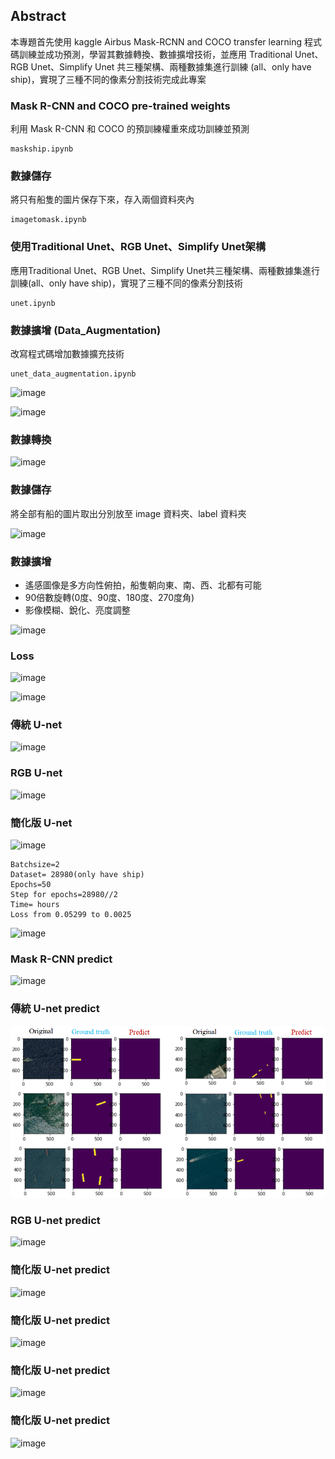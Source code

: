 ## Abstract
本專題首先使用 kaggle Airbus Mask-RCNN and COCO transfer learning 程式碼訓練並成功預測，學習其數據轉換、數據擴增技術，並應用 Traditional Unet、RGB Unet、Simplify Unet 共三種架構、兩種數據集進行訓練 (all、only have ship)，實現了三種不同的像素分割技術完成此專案

### Mask R-CNN and COCO pre-trained weights
利用 Mask R-CNN 和 COCO 的預訓練權重來成功訓練並預測
```
maskship.ipynb
```
### 數據儲存
將只有船隻的圖片保存下來，存入兩個資料夾內

```
imagetomask.ipynb
```
### 使用Traditional Unet、RGB Unet、Simplify Unet架構
應用Traditional Unet、RGB Unet、Simplify Unet共三種架構、兩種數據集進行訓練(all、only have ship)，實現了三種不同的像素分割技術

```
unet.ipynb
``` 

### 數據擴增 (Data_Augmentation)
改寫程式碼增加數據擴充技術

```
unet_data_augmentation.ipynb
``` 

![image](https://github.com/03053020ITE/ship-detection/blob/master/show/7.PNG)

![image](https://github.com/03053020ITE/ship-detection/blob/master/show/1.PNG)

### 數據轉換

![image](https://github.com/03053020ITE/ship-detection/blob/master/show/2.PNG)

### 數據儲存
將全部有船的圖片取出分別放至 image 資料夾、label 資料夾

![image](https://github.com/03053020ITE/ship-detection/blob/master/show/3.PNG)

### 數據擴增
* 遙感圖像是多方向性俯拍，船隻朝向東、南、西、北都有可能
* 90倍數旋轉(0度、90度、180度、270度角)
* 影像模糊、銳化、亮度調整

![image](https://github.com/03053020ITE/ship-detection/blob/master/show/4.PNG)

### Loss

![image](https://github.com/03053020ITE/ship-detection/blob/master/show/5.PNG)

![image](https://github.com/03053020ITE/ship-detection/blob/master/show/8.PNG)

### 傳統 U-net

![image](https://github.com/03053020ITE/ship-detection/blob/master/show/traditional%20unet%20image.PNG)

### RGB U-net

![image](https://github.com/03053020ITE/ship-detection/blob/master/show/rgb%20unet%20image.PNG)

### 簡化版 U-net

![image](https://github.com/03053020ITE/ship-detection/blob/master/show/simplify%20unet%20image.PNG)
```
Batchsize=2
Dataset= 28980(only have ship)
Epochs=50
Step for epochs=28980//2
Time= hours
Loss from 0.05299 to 0.0025
```
![image](https://github.com/03053020ITE/ship-detection/blob/master/show/simplify%20unet%20train.PNG)

### Mask R-CNN predict

![image](https://github.com/03053020ITE/ship-detection/blob/master/show/6.PNG)

### 傳統 U-net predict

![image](https://github.com/03053020ITE/kaggle-ship-detection/blob/master/show/traditional%20unet%20prdeict%20image.PNG)

### RGB U-net predict

![image](https://github.com/03053020ITE/ship-detection/blob/master/show/traditional%20unet%20prdeict%20image.PNG)

### 簡化版 U-net predict

![image](https://github.com/03053020ITE/ship-detection/blob/master/show/simplify%20unet%20prdeict%20image.PNG)

### 簡化版 U-net predict

![image](https://github.com/03053020ITE/ship-detection/blob/master/show/rgb%20unet%20prdeict%20image.PNG)

### 簡化版 U-net predict

![image](https://github.com/03053020ITE/ship-detection/blob/master/show/simplify%20unet%20prdeict%20image2.PNG)

### 簡化版 U-net predict
![image](https://github.com/03053020ITE/ship-detection/blob/master/show/simplify%20unet%20prdeict%20image3.PNG)

